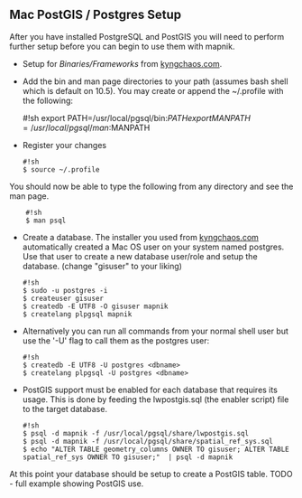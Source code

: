 <!-- Name: MacPostGIS_Setup -->
<!-- Version: 4 -->
<!-- Last-Modified: 2008/11/10 13:47:55 -->
<!-- Author: springmeyer -->
## Mac PostGIS /  Postgres Setup

After you have installed PostgreSQL and PostGIS you will need to perform further setup before you can begin to use them with mapnik.
 * Setup for *Binaries/Frameworks* from [kyngchaos.com](http://www.kyngchaos.com/wiki/software:frameworks).
  * Add the bin and man page directories to your path (assumes bash shell which is default on 10.5).  You may create or append the ~/.profile  with the following:

    #!sh
    export PATH=/usr/local/pgsql/bin:$PATH
    export MANPATH=/usr/local/pgsql/man:$MANPATH
  * Register your changes

        #!sh
        $ source ~/.profile
  You should now be able to type the following from any directory and see the man page.

        #!sh
        $ man psql
  * Create a database.  The installer you used from   [kyngchaos.com](http://www.kyngchaos.com/wiki/software:frameworks) automatically created a Mac OS user on your system named postgres.  Use that user to create a new database user/role and setup the database. (change "gisuser" to your liking) 

        #!sh
        $ sudo -u postgres -i
        $ createuser gisuser
        $ createdb -E UTF8 -O gisuser mapnik
        $ createlang plpgsql mapnik
  * Alternatively you can run all commands from your normal shell user but use the '-U' flag to call them as the postgres user:

        #!sh
        $ createdb -E UTF8 -U postgres <dbname>
        $ createlang plpgsql -U postgres <dbname>

  * PostGIS support must be enabled for each database that requires its usage. This is done by feeding the lwpostgis.sql (the enabler script) file to the target database. 

        #!sh
        $ psql -d mapnik -f /usr/local/pgsql/share/lwpostgis.sql
        $ psql -d mapnik -f /usr/local/pgsql/share/spatial_ref_sys.sql
        $ echo "ALTER TABLE geometry_columns OWNER TO gisuser; ALTER TABLE spatial_ref_sys OWNER TO gisuser;"  | psql -d mapnik


 At this point your database should be setup to create a PostGIS table.
TODO - full example showing PostGIS use.